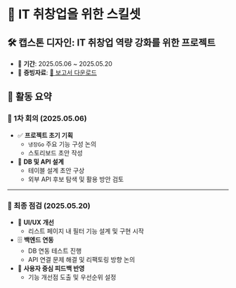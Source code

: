 # 💼 IT 취창업을 위한 스킬셋

## 🛠️ 캡스톤 디자인: IT 취창업 역량 강화를 위한 프로젝트

- 📅 **기간**: 2025.05.06 ~ 2025.05.20  
- 🧾 **증빙자료**: [📄 보고서 다운로드](https://github.com/HubMong/SkillSt/blob/main/IT%20%EC%B7%A8%EC%B0%BD%EC%97%85%EC%9D%84%20%EC%9C%84%ED%95%9C%20%EC%8A%A4%ED%82%AC%EC%85%8B.docx)


## 📌 활동 요약

### 🔹 1차 회의 (2025.05.06)

- ✅ **프로젝트 초기 기획**
  - `냉장Go` 주요 기능 구성 논의
  - 스토리보드 초안 작성
- 🧩 **DB 및 API 설계**
  - 테이블 설계 초안 구상
  - 외부 API 후보 탐색 및 활용 방안 검토

---

### 🔹 최종 점검 (2025.05.20)

- 🎨 **UI/UX 개선**
  - 리스트 페이지 내 필터 기능 설계 및 구현 시작
- 🗄️ **백엔드 연동**
  - DB 연동 테스트 진행
  - API 연결 문제 해결 및 리팩토링 방향 논의
- 💬 **사용자 중심 피드백 반영**
  - 기능 개선점 도출 및 우선순위 설정
